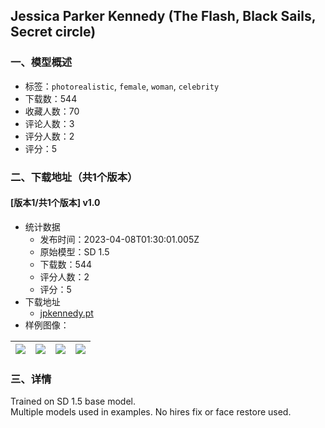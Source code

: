 ## Jessica Parker Kennedy (The Flash, Black Sails, Secret circle)
### 一、模型概述

- 标签：`photorealistic`, `female`, `woman`, `celebrity`
- 下载数：544
- 收藏人数：70
- 评论人数：3
- 评分人数：2
- 评分：5

### 二、下载地址（共1个版本）

#### [版本1/共1个版本] v1.0

- 统计数据
  - 发布时间：2023-04-08T01:30:01.005Z
  - 原始模型：SD 1.5
  - 下载数：544
  - 评分人数：2
  - 评分：5
- 下载地址
  - [jpkennedy.pt](https://civitai.com/api/download/models/39564)
- 样例图像：

| <img src="https://image.civitai.com/xG1nkqKTMzGDvpLrqFT7WA/c19c82ea-ed5c-430f-13dc-5bb3c3fca500/width=450/438083.jpeg" /> | <img src="https://image.civitai.com/xG1nkqKTMzGDvpLrqFT7WA/15754362-32be-4594-5b75-a8b25ded1a00/width=450/438096.jpeg" /> | <img src="https://image.civitai.com/xG1nkqKTMzGDvpLrqFT7WA/971e0fc9-31f1-402b-4eea-7795047df800/width=450/438088.jpeg" /> | <img src="https://image.civitai.com/xG1nkqKTMzGDvpLrqFT7WA/411a054a-ae3d-4d50-7036-373d21a95a00/width=450/438085.jpeg" /> |
| ---- | ---- | ---- | ---- |


### 三、详情
<p>Trained on SD 1.5 base model.<br />Multiple models used in examples. No hires fix or face restore used.</p>